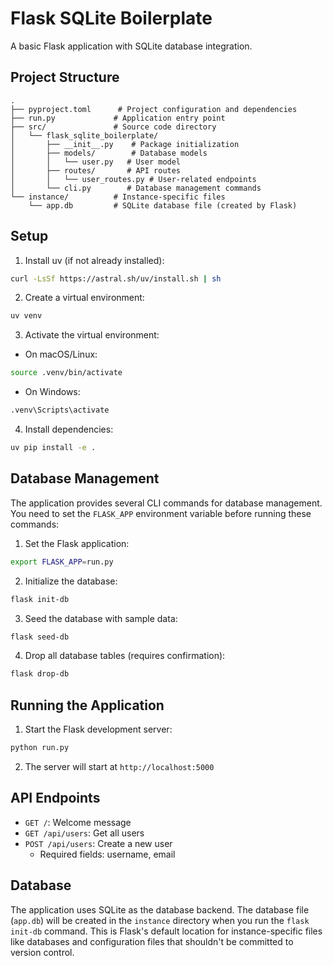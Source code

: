 # Flask SQLite Boilerplate

A basic Flask application with SQLite database integration.

## Project Structure

```
.
├── pyproject.toml      # Project configuration and dependencies
├── run.py             # Application entry point
├── src/               # Source code directory
│   └── flask_sqlite_boilerplate/
│       ├── __init__.py    # Package initialization
│       ├── models/        # Database models
│       │   └── user.py   # User model
│       ├── routes/       # API routes
│       │   └── user_routes.py # User-related endpoints
│       └── cli.py        # Database management commands
└── instance/          # Instance-specific files
    └── app.db         # SQLite database file (created by Flask)
```

## Setup

1. Install uv (if not already installed):
```bash
curl -LsSf https://astral.sh/uv/install.sh | sh
```

2. Create a virtual environment:
```bash
uv venv
```

3. Activate the virtual environment:
- On macOS/Linux:
```bash
source .venv/bin/activate
```
- On Windows:
```bash
.venv\Scripts\activate
```

4. Install dependencies:
```bash
uv pip install -e .
```

## Database Management

The application provides several CLI commands for database management. You need to set the `FLASK_APP` environment variable before running these commands:

1. Set the Flask application:
```bash
export FLASK_APP=run.py
```

2. Initialize the database:
```bash
flask init-db
```

3. Seed the database with sample data:
```bash
flask seed-db
```

4. Drop all database tables (requires confirmation):
```bash
flask drop-db
```

## Running the Application

1. Start the Flask development server:
```bash
python run.py
```

2. The server will start at `http://localhost:5000`

## API Endpoints

- `GET /`: Welcome message
- `GET /api/users`: Get all users
- `POST /api/users`: Create a new user
  - Required fields: username, email

## Database

The application uses SQLite as the database backend. The database file (`app.db`) will be created in the `instance` directory when you run the `flask init-db` command. This is Flask's default location for instance-specific files like databases and configuration files that shouldn't be committed to version control.
